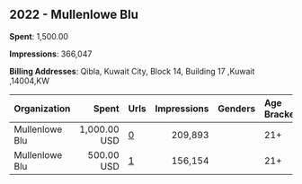 ## 2022 - Mullenlowe Blu 
**Spent**: 1,500.00

**Impressions**: 366,047

**Billing Addresses**: Qibla, Kuwait City, Block 14, Building 17 ,Kuwait ,14004,KW

|Organization|Spent|Urls|Impressions|Genders|Age Brackets|Country Codes|
|:---|---:|:---|---:|:---|:---|:---|
|Mullenlowe Blu|1,000.00 USD|[0](https://www.snap.com/political-ads/asset/1e821e6939ab09bcbd1b83d38a5b63e904bea12a4ef470548f6535522236f9bd?mediaType=mp4)|209,893||21+|kuwait|
|Mullenlowe Blu|500.00 USD|[1](https://www.snap.com/political-ads/asset/b253c563195ef09b4a98df9168c2eaa753a43550ff2db2e5146b984b70faed81?mediaType=jpeg)|156,154||21+|kuwait|

